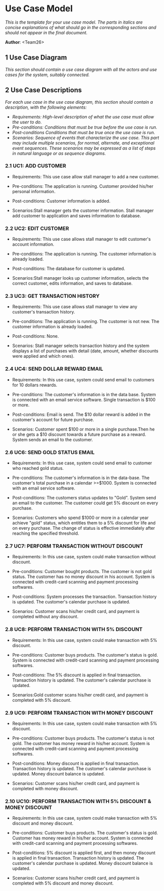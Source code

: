 # Use Case Model

*This is the template for your use case model. The parts in italics are concise explanations of what should go in the
corresponding sections and should not appear in the final document.*

**Author**: \<Team26\>

## 1 Use Case Diagram

*This section should contain a use case diagram with all the actors and use cases for the system, suitably connected.*

## 2 Use Case Descriptions

*For each use case in the use case diagram, this section should contain a description, with the following elements:*

- *Requirements: High-level description of what the use case must allow the user to do.*
- *Pre-conditions: Conditions that must be true before the use case is run.*
- *Post-conditions Conditions that must be true once the use case is run.*
- *Scenarios: Sequence of events that characterize the use case. This part may include multiple scenarios, for normal,
alternate, and exceptional event sequences. These scenarios may be expressed as a list of steps in natural language or
as sequence diagrams.*

### 2.1 UC1: ADD CUSTOMER
- Requirements: This use case allow stall manager to add a new customer.

- Pre-conditions: The application is running. Customer provided his/her personal information.

- Post-conditions: Customer information is added.

- Scenarios:Stall manager gets the customer information. Stall manager add customer to application and saves information
to database. 

### 2.2 UC2: EDIT CUSTOMER
- Requirements: This use case allows stall manager to edit customer's account information.

- Pre-conditions: The application is running. The customer information is already loaded.

- Post-conditions: The database for customer is updated.

- Scenarios:Stall manager looks up customer information, selects the correct customer, edits information, and saves to
database. 

### 2.3 UC3: GET TRANSACTION HISTORY
- Requirements: This use case allows stall manager to view any customer's transaction history.

- Pre-conditions: The application is running. The customer is not new. The customer information is
already loaded.

- Post-conditions: None.
- Scenarios: Stall manager selects transaction history and the system displays a list of purchases with detail (date,
amount, whether discounts were applied and which ones).


### 2.4 UC4: SEND DOLLAR REWARD EMAIL
- Requirements: In this use case, system could send email to customers for 10 dollars rewards.

- Pre-conditions: The customer's information is in the data base. System is connected with an email service software.
Single transaction is $100 or more.
- Post-conditions: Email is send. The $10 dollar reward is added in the customer's account for future purchase.

- Scenarios: Customer spent $100 or more in a single purchase.Then he or she gets a $10 discount towards a future
purchase as a reward. System sends an email to the customer.

### 2.6 UC6: SEND GOLD STATUS EMAIL
- Requirements: In this use case, system could send email to customer who reached gold status.

- Pre-conditions: The customer's information is in the data-base. The customer's total purchase in a calendar >=$1000.
System is connected with an email service software. 

- Post-conditions: The customers status updates to "Gold". System send an email to the customer. The customer could get
5% discount on every purchase.

- Scenarios: Customers who spend $1000 or more in a calendar year achieve "gold" status, which entitles them to a 5%
discount for life and on every purchase. The change of status is effective immediately after reaching the specified
threshold. 

### 2.7 UC7: PERFORM TRANSACTION WITHOUT DISCOUNT
- Requirements: In this use case, system could make transaction without discount.

- Pre-conditions: Customer bought products. The customer is not gold status. The customer has no money discount in his
account. System is connected with credit-card scanning and payment processing softwares. 

- Post-conditions: System processes the transaction. Transaction history is updated. The customer's calendar purchase
is updated.
 
- Scenarios: Customer scans his/her credit card, and payment is completed without any discount.

### 2.8 UC8: PERFORM TRANSACTION WITH 5% DISCOUNT
- Requirements: In this use case, system could make transaction with 5% discount.

- Pre-conditions: Customer buys products. The customer's status is gold. System is connected with credit-card scanning
and payment processing softwares.

- Post-conditions: The 5% discount is applied in final transaction. Transaction history is updated. The customer's
calendar purchase is updated.

- Scenarios:Gold customer scans his/her credit card, and payment is completed with 5% discount.

### 2.9 UC9: PERFORM TRANSACTION WITH MONEY DISCOUNT
- Requirements: In this use case, system could make transaction with 5% discount.

- Pre-conditions: Customer buys products. The customer's status is not gold. The customer has money reward in his/her
account. System is connected with credit-card scanning and payment processing softwares.

- Post-conditions: Money discount is applied in final transaction. Transaction history is updated. The customer's
calendar purchase is updated. Money discount balance is updated.

- Scenarios: Customer scans his/her credit card, and payment is completed with money discount.

### 2.10 UC10: PERFORM TRANSACTION WITH 5% DISCOUNT & MONEY DISCOUNT
- Requirements: In this use case, system could make transaction with 5% discount and money discount.

- Pre-conditions: Customer buys products. The customer's status is gold. Customer has money reward in his/her account.
System is connected with credit-card scanning and payment processing softwares.

- Post-conditions: 5% discount is applied first, and then money discount is applied in final transaction. Transaction
history is updated. The customer's calendar purchase is updated. Money discount balance is updated.

- Scenarios: Customer scans his/her credit card, and payment is completed with 5% discount and money discount.

